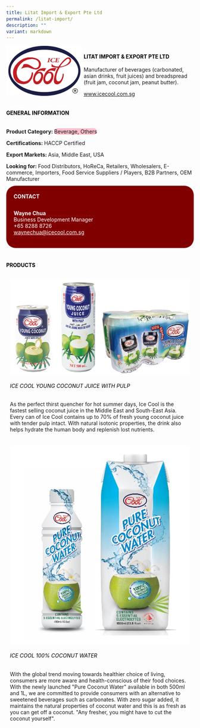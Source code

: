 ```yaml
---
title: Litat Import & Export Pte Ltd
permalink: /litat-import/
description: ""
variant: markdown
---
```

<div class="flex-paragraph">
	<div style="display: flex; flex-wrap: wrap;" class="flex-container">
		<div style="flex: 1 1 40%; display: block;" class="card sgds">
			<img src="/images/litat_import_logo.png">
		</div>
		<div style="flex: 1 1 58%; display: block; margin-left: 3px" class="card-sgds">
			<h4 style="text-transform: uppercase; color: black;"><b>Litat Import &amp; Export Pte Ltd</b></h4>
			<p>Manufacturer of beverages (carbonated, asian drinks, fruit juices) and breadspread (fruit jam, coconut jam, peanut butter).</p>
			<p><a target="_blank" href="https://www.icecool.com.sg">www.icecool.com.sg</a></p>
		</div>
	</div>
</div>

<h4 style="text-transform: uppercase; color: black;">
	<b>General Information</b>
</h4>
<div style="display: flex; flex-wrap: wrap;" class="flex-container">
	<div style="flex: 1 1 65%; display: block; align-self: stretch" class="card sgds">
		<div class="flex-paragraph">
			<p>
				<b>Product Category: </b>
				<span style="background-color: pink; border-radius: 10px;">Beverage, Others</span>
			</p>
			<p>
				<b>Certifications: </b>HACCP Certified
			</p>
			<p>
				<b>Export Markets: </b>Asia, Middle East, USA
			</p>
			<p style="margin-bottom: 10px;">
				<b>Looking for: </b>Food Distributors, HoReCa, Retailers, Wholesalers, E-commerce, Importers, Food Service Suppliers / Players, B2B Partners, OEM Manufacturer
			</p>
		</div>
	</div>
	<div style="flex: 1 1 35%; padding: 10px; display: block; background-color: maroon; border-radius: 25px; align-self: center;" class="card sgds">
		<h4 style="color: white; margin-top: 10px; margin-left: 10px;">CONTACT</h4>
		<div class="flex-paragraph">
			<p style="padding: 10px; color: white;">
				<b>Wayne Chua</b>
				<br>Business Development Manager<br>+65 8288 8726<br>
				<a style="color: white;" href="mailto:waynechua@icecool.com.sg">waynechua@icecool.com.sg</a>
			</p>
		</div>
	</div>
</div>
<br>
<h4 style="text-transform: uppercase; color: black;">
	<b>Products</b>
</h4>
<div style="display: flex; flex-wrap: wrap;">
	<div style="flex: 1 1 47%; margin: 10px; display: block;" class="card sgds">
		<div style="display: block;" class="flex-image">
			<img src="/images/litat_import_product_01.jpg">
		</div>
		<div class="flex-paragraph">
			<h6 style="text-transform: uppercase; color: black;">Ice Cool Young Coconut Juice with pulp</h6>
			<p>As the perfect thirst quencher for hot summer days, Ice Cool is the fastest selling coconut juice in the Middle East and South-East Asia. Every can of Ice Cool contains up to 70% of fresh young coconut juice with tender pulp intact. With natural isotonic properties, the drink also helps hydrate the human body and replenish lost nutrients.</p>
		</div>
	</div>
	<div style="flex: 1 1 47%; margin: 10px; display: block;" class="card sgds">
		<div style="display: block;" class="flex-image">
			<img src="/images/litat_import_product_02.jpg">
		</div>
		<div class="flex-paragraph">
			<h6 style="text-transform: uppercase; color: black;">Ice Cool 100% Coconut Water</h6>
			<p>With the global trend moving towards healthier choice of living, consumers are more aware and health-conscious of their food choices. With the newly launched "Pure Coconut Water" available in both 500ml and 1L, we are committed to provide consumers with an alternative to sweetened beverages such as carbonates. With zero sugar added, it maintains the natural properties of coconut water and this is as fresh as you can get off a coconut. "Any fresher, you might have to cut the coconut yourself".</p>
		</div>
	</div>
</div>
